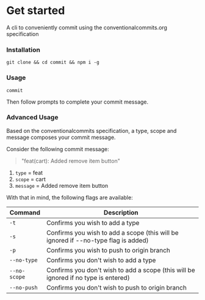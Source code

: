 # Get started

A cli to conveniently commit using the conventionalcommits.org specification 

### Installation
```
git clone && cd commit && npm i -g
```

### Usage

```
commit
```

Then follow prompts to complete your commit message.

### Advanced Usage

Based on the conventionalcommits specification, a type, scope and message composes your commit message. 

Consider the following commit message:

> "feat(cart): Added remove item button"

1. `type` = feat
2. `scope` = cart
3. `message` = Added remove item button

With that in mind, the following flags are available:

| Command | Description |
| ------------- | ------------- |
| `-t`| Confirms you wish to add a type |
| `-s` | Confirms you wish to add a scope (this will be ignored if --no-type flag is added) |
| `-p` | Confirms you wish to push to origin branch |
| `--no-type` | Confirms you don't wish to add a type |
| `--no-scope` | Confirms you don't wish to add a scope (this will be ignored if no type is entered) |
| `--no-push` | Confirms you don't wish to push to origin branch |
